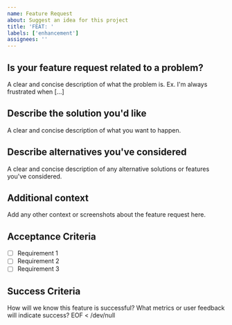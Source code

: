 ```yaml
---
name: Feature Request
about: Suggest an idea for this project
title: 'FEAT: '
labels: ['enhancement']
assignees: ''
---
```


## Is your feature request related to a problem?
A clear and concise description of what the problem is. Ex. I'm always frustrated when [...]

## Describe the solution you'd like
A clear and concise description of what you want to happen.

## Describe alternatives you've considered
A clear and concise description of any alternative solutions or features you've considered.

## Additional context
Add any other context or screenshots about the feature request here.

## Acceptance Criteria
- [ ] Requirement 1
- [ ] Requirement 2
- [ ] Requirement 3

## Success Criteria
How will we know this feature is successful? What metrics or user feedback will indicate success?
EOF < /dev/null
